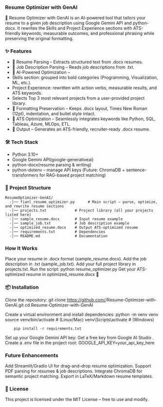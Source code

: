 ### Resume Optimizer with GenAI

🚀 Resume Optimizer with GenAI is an AI-powered tool that tailors your resume to a given job description using Google Gemini API and python-docx.
It rewrites the Skills and Project Experience sections with ATS-friendly keywords, measurable outcomes, and professional phrasing while preserving the original formatting.

### ✨ Features
   - 📂 Resume Parsing – Extracts structured text from .docx resumes.
   - 📄 Job Description Parsing – Reads job descriptions from .txt.
   - 🤖 AI-Powered Optimization –
   - Skills section: grouped into bold categories (Programming, Visualization, ML, etc.).
   - Project Experience: rewritten with action verbs, measurable results, and ATS keywords.
   - Selects Top 3 most relevant projects from a user-provided project library.
   - 🎨 Formatting Preservation – Keeps .docx layout, Times New Roman (12pt), indentation, and bullet style intact.
   - 🔑 ATS Optimization – Seamlessly integrates keywords like Python, SQL, Tableau, Azure, MLOps, ETL.
   - 📝 Output – Generates an ATS-friendly, recruiter-ready .docx resume.

### 🛠️ Tech Stack
   - Python 3.10+
   - Google Gemini API(google-generativeai)
   - python-docx(resume parsing & writing)
   - python-dotenv – manage API keys
     (Future: ChromaDB + sentence-transformers for RAG-based project matching)

### 📂 Project Structure
    ResumeOptimizer-GenAI/
      -│── fianl_resume_optimizer.py      # Main script – parse, optimize, and rewrite resume sections
      -│── projects.txt             # Project library (all your projects listed here)
      -│── sample_resume.docx       # Input resume example
      -│── sample_job.txt           # Job description example
      -│── optimized_resume.docx    # Output ATS-optimized resume
      -│── requirements.txt         # Dependencies
      -│── README.md                # Documentation


### How It Works

Place your resume in .docx format (sample_resume.docx).
Add the job description in .txt (sample_job.txt).
Add your full project library in projects.txt.
Run the script:
python resume_optimizer.py
Get your ATS-optimized resume in optimized_resume.docx 🎉

### 📦 Installation

Clone the repository:
       git clone https://github.com/<your-username>/Resume-Optimizer-with-GenAI.git
       cd Resume-Optimizer-with-GenAI

Create a virtual environment and install dependencies:
        python -m venv venv
        source venv/bin/activate   # (Linux/Mac)
        venv\Scripts\activate      # (Windows)

        pip install -r requirements.txt

Set up your Google Gemini API key:
        Get a free key from Google AI Studio
.       Create a .env file in the project root:
                                       GOOGLE_API_KEY=your_api_key_here

### Future Enhancements

 Add Streamlit/Gradio UI for drag-and-drop resume optimization.
 Support PDF parsing for resumes & job descriptions.
 Integrate ChromaDB for semantic project matching.
 Export in LaTeX/Markdown resume templates.

 ### 📜 License

This project is licensed under the MIT License – free to use and modify.
